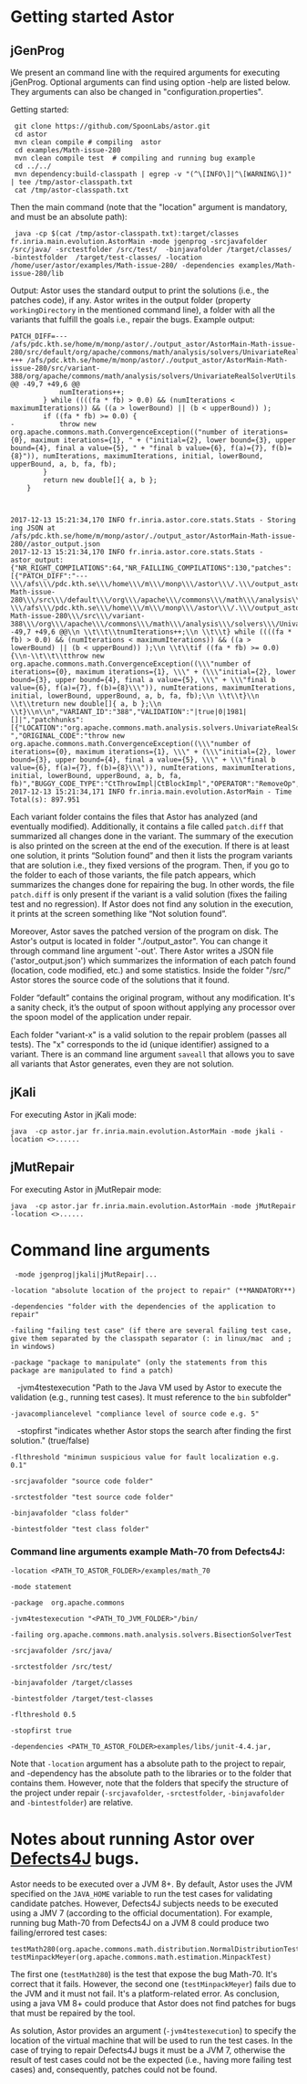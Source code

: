 # Getting started Astor

## jGenProg

We present an command line with the required arguments for executing jGenProg.  Optional arguments can find using option -help are listed below. They arguments can also be changed  in "configuration.properties".

Getting started: 

     git clone https://github.com/SpoonLabs/astor.git
     cd astor
     mvn clean compile # compiling  astor
     cd examples/Math-issue-280
     mvn clean compile test  # compiling and running bug example
     cd ../../
     mvn dependency:build-classpath | egrep -v "(^\[INFO\]|^\[WARNING\])" | tee /tmp/astor-classpath.txt
     cat /tmp/astor-classpath.txt
     
Then the main command (note that the "location" argument is mandatory, and must be an absolute path):

     java -cp $(cat /tmp/astor-classpath.txt):target/classes fr.inria.main.evolution.AstorMain -mode jgenprog -srcjavafolder /src/java/ -srctestfolder /src/test/  -binjavafolder /target/classes/ -bintestfolder  /target/test-classes/ -location /home/user/astor/examples/Math-issue-280/ -dependencies examples/Math-issue-280/lib


Output: Astor uses the standard output to print the solutions (i.e., the patches code), if any. 
Astor writes in the output folder (property `workingDirectory` in the mentioned command line), a folder with all the variants that fulfill the goals i.e., repair the bugs. Example output:

```
PATCH_DIFF=--- /afs/pdc.kth.se/home/m/monp/astor/./output_astor/AstorMain-Math-issue-280/src/default/org/apache/commons/math/analysis/solvers/UnivariateRealSolverUtils.java	
+++ /afs/pdc.kth.se/home/m/monp/astor/./output_astor/AstorMain-Math-issue-280/src/variant-388/org/apache/commons/math/analysis/solvers/UnivariateRealSolverUtils.java	
@@ -49,7 +49,6 @@
 			numIterations++;
 		} while ((((fa * fb) > 0.0) && (numIterations < maximumIterations)) && ((a > lowerBound) || (b < upperBound)) );
 		if ((fa * fb) >= 0.0) {
-			throw new org.apache.commons.math.ConvergenceException(("number of iterations={0}, maximum iterations={1}, " + ("initial={2}, lower bound={3}, upper bound={4}, final a value={5}, " + "final b value={6}, f(a)={7}, f(b)={8}")), numIterations, maximumIterations, initial, lowerBound, upperBound, a, b, fa, fb);
 		}
 		return new double[]{ a, b };
 	}



2017-12-13 15:21:34,170 INFO fr.inria.astor.core.stats.Stats - Storing ing JSON at /afs/pdc.kth.se/home/m/monp/astor/./output_astor/AstorMain-Math-issue-280//astor_output.json
2017-12-13 15:21:34,170 INFO fr.inria.astor.core.stats.Stats - astor_output:{"NR_RIGHT_COMPILATIONS":64,"NR_FAILLING_COMPILATIONS":130,"patches":[{"PATCH_DIFF":"--- \\\/afs\\\/pdc.kth.se\\\/home\\\/m\\\/monp\\\/astor\\\/.\\\/output_astor\\\/AstorMain-Math-issue-280\\\/src\\\/default\\\/org\\\/apache\\\/commons\\\/math\\\/analysis\\\/solvers\\\/UnivariateRealSolverUtils.java\\t\\n+++ \\\/afs\\\/pdc.kth.se\\\/home\\\/m\\\/monp\\\/astor\\\/.\\\/output_astor\\\/AstorMain-Math-issue-280\\\/src\\\/variant-388\\\/org\\\/apache\\\/commons\\\/math\\\/analysis\\\/solvers\\\/UnivariateRealSolverUtils.java\\t\\n@@ -49,7 +49,6 @@\\n \\t\\t\\tnumIterations++;\\n \\t\\t} while ((((fa * fb) > 0.0) && (numIterations < maximumIterations)) && ((a > lowerBound) || (b < upperBound)) );\\n \\t\\tif ((fa * fb) >= 0.0) {\\n-\\t\\t\\tthrow new org.apache.commons.math.ConvergenceException((\\\"number of iterations={0}, maximum iterations={1}, \\\" + (\\\"initial={2}, lower bound={3}, upper bound={4}, final a value={5}, \\\" + \\\"final b value={6}, f(a)={7}, f(b)={8}\\\")), numIterations, maximumIterations, initial, lowerBound, upperBound, a, b, fa, fb);\\n \\t\\t}\\n \\t\\treturn new double[]{ a, b };\\n \\t}\\n\\n","VARIANT_ID":"388","VALIDATION":"|true|0|1981|[]|","patchhunks":[{"LOCATION":"org.apache.commons.math.analysis.solvers.UnivariateRealSolverUtils","INGREDIENT_SCOPE":"-","ORIGINAL_CODE":"throw new org.apache.commons.math.ConvergenceException((\\\"number of iterations={0}, maximum iterations={1}, \\\" + (\\\"initial={2}, lower bound={3}, upper bound={4}, final a value={5}, \\\" + \\\"final b value={6}, f(a)={7}, f(b)={8}\\\")), numIterations, maximumIterations, initial, lowerBound, upperBound, a, b, fa, fb)","BUGGY_CODE_TYPE":"CtThrowImpl|CtBlockImpl","OPERATOR":"RemoveOp","LINE":"201","SUSPICIOUNESS":"1","MP_RANKING":"0"}],"TIME":"873","GENERATION":"194"}],"NR_GENERATIONS":194,"TOTAL_TIME":873008,"NR_FAILING_VALIDATION_PROCESS":null}
2017-12-13 15:21:34,171 INFO fr.inria.main.evolution.AstorMain - Time Total(s): 897.951

```

Each variant folder contains the files that Astor has analyzed (and eventually modified). Additionally, it contains a file called `patch.diff` that summarized all changes done in the variant.
The summary of the execution is also printed on the screen at the end of the execution. If there is at least one solution, it prints “Solution found” and then it lists the program variants that are solution i.e., they fixed versions of the program. Then, if you go to the folder to each of those variants, the file patch appears, which summarizes the changes done for repairing the bug. In other words, the file `patch.diff` is only present if the variant is a valid solution (fixes the failing test and no regression).
If Astor does not find any solution in the execution, it prints at the screen something like “Not solution found”. 


Moreover, Astor saves the patched version of the program on disk.
The Astor's output is located in folder "./output_astor". You can change it through command line argument '-out'. There Astor writes a JSON file ('astor_output.json') which summarizes the information of each patch found (location, code modified, etc.) and some statistics.
Inside the folder "/src/" Astor stores the source code of the solutions that it found.

Folder “default” contains the original program, without any modification. It's a sanity check, it’s the output of spoon without applying any processor over the spoon model of the application under repair.

Each folder "variant-x" is a valid solution to the repair problem (passes all tests). The "x" corresponds to the id (unique identifier) assigned to a variant. There is an command line argument `saveall` that allows you to save all variants that Astor generates, even they are not solution.

## jKali

For executing Astor in jKali mode:

    java  -cp astor.jar fr.inria.main.evolution.AstorMain -mode jkali -location <>......

## jMutRepair

For executing Astor in jMutRepair mode:

    java  -cp astor.jar fr.inria.main.evolution.AstorMain -mode jMutRepair -location <>......

# Command line arguments

     -mode jgenprog|jkali|jMutRepair|... 

    -location "absolute location of the project to repair" (**MANDATORY**)

    -dependencies "folder with the dependencies of the application to repair" 

    -failing "failing test case" (if there are several failing test case, give them separated by the classpath separator (: in linux/mac  and ; in windows)
        
    -package "package to manipulate" (only the statements from this package are manipulated to find a patch)

    -jvm4testexecution "Path to the Java VM used by Astor to execute the validation (e.g., running test cases). It must reference to the `bin` subfolder" 

    -javacompliancelevel "compliance level of source code e.g. 5"

    -stopfirst "indicates whether Astor stops the search after finding the first solution." (true/false)

    -flthreshold "minimun suspicious value for fault localization e.g. 0.1"
    
    -srcjavafolder "source code folder"
    
    -srctestfolder "test source code folder"
    
    -binjavafolder "class folder"
    
    -bintestfolder "test class folder" 
    
    
### Command line arguments example Math-70 from Defects4J: 
	
	-location <PATH_TO_ASTOR_FOLDER>/examples/math_70 
  	
    -mode statement
	
	-package  org.apache.commons 
	
	-jvm4testexecution "<PATH_TO_JVM_FOLDER>"/bin/ 
	
	-failing org.apache.commons.math.analysis.solvers.BisectionSolverTest
	
	-srcjavafolder /src/java/
	
	-srctestfolder /src/test/
	
	-binjavafolder /target/classes
	
	-bintestfolder /target/test-classes 
	
	-flthreshold 0.5 
	 
	-stopfirst true 
	
	-dependencies <PATH_TO_ASTOR_FOLDER>examples/libs/junit-4.4.jar, 

Note that `-location` argument has a absolute path to the project to repair, and -dependency has the absolute path to the libraries or to the folder that contains them.
However, note that the folders that specify the structure of the project under repair (`-srcjavafolder`, `-srctestfolder`, `-binjavafolder` and `-bintestfolder`) are relative.


# Notes about running Astor over [Defects4J](https://github.com/rjust/defects4j) bugs.

Astor needs to be executed over a JVM 8+. By default, Astor uses the JVM specified on the `JAVA_HOME` variable to run the test cases for validating candidate patches. However, Defects4J subjects needs to be executed using a JMV 7 (according to the official documentation).
For example, running bug Math-70 from Defects4J on a JVM 8 could produce two failing/errored test cases:

  	testMath280(org.apache.commons.math.distribution.NormalDistributionTest)
	testMinpackMeyer(org.apache.commons.math.estimation.MinpackTest)

The first one (`testMath280`) is the test that expose the bug Math-70. It's correct that it fails. However, the second one (`testMinpackMeyer`) fails due to the JVM and it must not fail. It's a platform-related error.
As conclusion, using a java VM 8+ could produce that Astor does not find patches for bugs that must be repaired by the tool.

As solution, Astor provides an argument (`-jvm4testexecution`) to specify the location of the virtual machine that will be used to run the test cases. In the case of trying to repair Defects4J bugs it must be a JVM 7, otherwise the result of test cases could not be the expected (i.e., having more failing test cases) and, consequently, patches could not be found.







 


